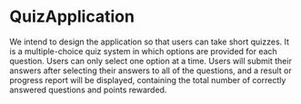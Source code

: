 # QuizApplication
We intend to design the application so that users can take short quizzes. It is a multiple-choice quiz system in which options are provided for each question. Users can only select one option at a time. Users will submit their answers after selecting their answers to all of the questions, and a result or progress report will be displayed, containing the total number of correctly answered questions and points rewarded.
